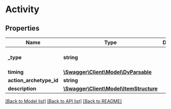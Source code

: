# Activity

## Properties
Name | Type | Description | Notes
------------ | ------------- | ------------- | -------------
**_type** | **string** |  | [optional] [default to 'ACTIVITY']
**timing** | [**\Swagger\Client\Model\DvParsable**](DvParsable.md) |  | [optional] 
**action_archetype_id** | **string** |  | 
**description** | [**\Swagger\Client\Model\ItemStructure**](ItemStructure.md) |  | 

[[Back to Model list]](../../README.md#documentation-for-models) [[Back to API list]](../../README.md#documentation-for-api-endpoints) [[Back to README]](../../README.md)

